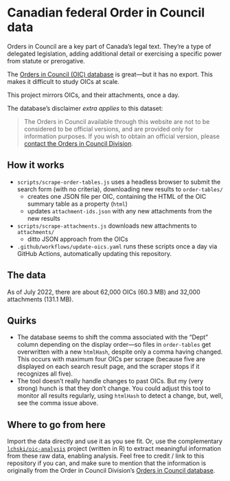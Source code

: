 # Canadian federal Order in Council data

Orders in Council are a key part of Canada’s legal text. They’re a type of delegated legislation, adding additional detail or exercising a specific power from statute or prerogative.

The [Orders in Council (OIC) database](https://orders-in-council.canada.ca/) is great—but it has no export. This makes it difficult to study OICs at scale.

This project mirrors OICs, and their attachments, once a day.

The database’s disclaimer _extra applies_ to this dataset:

> The Orders in Council available through this website are not to be considered to be official versions, and are provided only for information purposes. If you wish to obtain an official version, please [contact the Orders in Council Division](https://www.canada.ca/en/privy-council/services/orders-in-council.html#summary-details3).


## How it works

- `scripts/scrape-order-tables.js` uses a headless browser to submit the search form (with no criteria), downloading new results to `order-tables/`
	- creates one JSON file per OIC, containing the HTML of the OIC summary table as a property (`html`)
	- updates `attachment-ids.json` with any new attachments from the new results
- `scripts/scrape-attachments.js` downloads new attachments to `attachments/`
	- ditto JSON approach from the OICs
- `.github/workflows/update-oics.yaml` runs these scripts once a day via GitHub Actions, automatically updating this repository.


## The data

As of July 2022, there are about 62,000 OICs (60.3 MB) and 32,000 attachments (131.1 MB).


## Quirks

- The database seems to shift the comma associated with the “Dept” column depending on the display order—so files in `order-tables` get overwritten with a new `htmlHash`, despite only a comma having changed. This occurs with maximum four OICs per scrape (because five are displayed on each search result page, and the scraper stops if it recognizes all five).
- The tool doesn’t really handle changes to past OICs. But my (very strong) hunch is that they don’t change. You could adjust this tool to monitor all results regularly, using `htmlHash` to detect a change, but, well, see the comma issue above.


## Where to go from here

Import the data directly and use it as you see fit. Or, use the complementary [`lchski/oic-analysis`](https://github.com/lchski/oic-analysis) project (written in R) to extract meaningful information from these raw data, enabling analysis. Feel free to credit / link to this repository if you can, and make sure to mention that the information is originally from the Order in Council Division’s [Orders in Council database](https://orders-in-council.canada.ca/).
